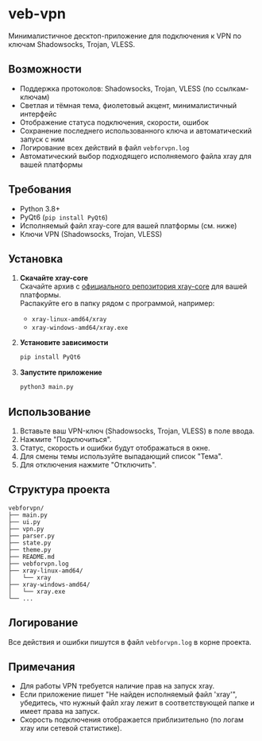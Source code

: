 # veb-vpn

Минималистичное десктоп-приложение для подключения к VPN по ключам Shadowsocks, Trojan, VLESS.

## Возможности

- Поддержка протоколов: Shadowsocks, Trojan, VLESS (по ссылкам-ключам)
- Светлая и тёмная тема, фиолетовый акцент, минималистичный интерфейс
- Отображение статуса подключения, скорости, ошибок
- Сохранение последнего использованного ключа и автоматический запуск с ним
- Логирование всех действий в файл `vebforvpn.log`
- Автоматический выбор подходящего исполняемого файла xray для вашей платформы

## Требования

- Python 3.8+
- PyQt6 (`pip install PyQt6`)
- Исполняемый файл xray-core для вашей платформы (см. ниже)
- Ключи VPN (Shadowsocks, Trojan, VLESS)

## Установка

1. **Скачайте xray-core**  
   Скачайте архив с [официального репозитория xray-core](https://github.com/XTLS/Xray-core/releases) для вашей платформы.  
   Распакуйте его в папку рядом с программой, например:
   - `xray-linux-amd64/xray`
   - `xray-windows-amd64/xray.exe`

2. **Установите зависимости**
   ```bash
   pip install PyQt6
   ```

3. **Запустите приложение**
   ```bash
   python3 main.py
   ```

## Использование

1. Вставьте ваш VPN-ключ (Shadowsocks, Trojan, VLESS) в поле ввода.
2. Нажмите "Подключиться".
3. Статус, скорость и ошибки будут отображаться в окне.
4. Для смены темы используйте выпадающий список "Тема".
5. Для отключения нажмите "Отключить".

## Структура проекта

```
vebforvpn/
├── main.py
├── ui.py
├── vpn.py
├── parser.py
├── state.py
├── theme.py
├── README.md
├── vebforvpn.log
├── xray-linux-amd64/
│   └── xray
├── xray-windows-amd64/
│   └── xray.exe
└── ...
```

## Логирование

Все действия и ошибки пишутся в файл `vebforvpn.log` в корне проекта.

## Примечания

- Для работы VPN требуется наличие прав на запуск xray.
- Если приложение пишет "Не найден исполняемый файл 'xray'", убедитесь, что нужный файл xray лежит в соответствующей папке и имеет права на запуск.
- Скорость подключения отображается приблизительно (по логам xray или сетевой статистике).
